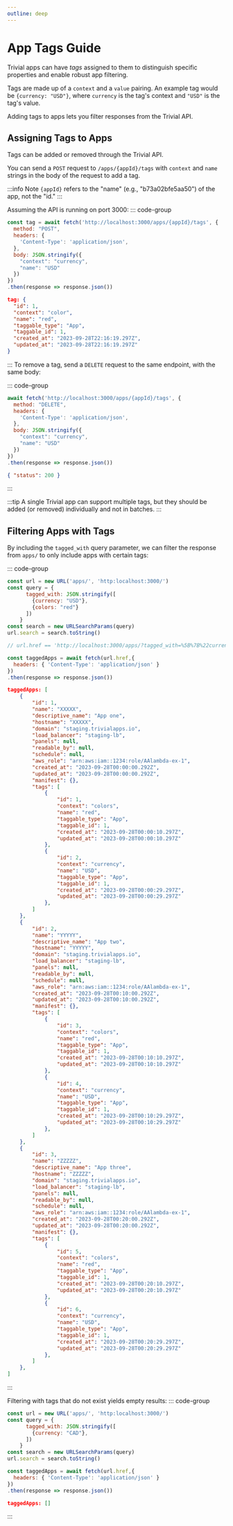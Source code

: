 ```yaml
---
outline: deep
---
```


# App Tags Guide
Trivial apps can have *tags* assigned to them to distinguish specific properties and enable robust app filtering. 

Tags are made up of a `context` and a `value` pairing. An example tag would be `{currency: "USD"}`, where `currency` is the tag's context and `"USD"` is the tag's value.

Adding tags to apps lets you filter responses from the Trivial API.

## Assigning Tags to Apps

Tags can be added or removed through the Trivial API.

You can send a `POST` request to `/apps/{appId}/tags` with `context` and `name` strings in the body of the request to add a tag. 

:::info Note
`{appId}` refers to the "name" (e.g., "b73a02bfe5aa50") of the app, not the "id."
:::

Assuming the API is running on port 3000:
::: code-group
```javascript [Request]
const tag = await fetch('http://localhost:3000/apps/{appId}/tags', {
  method: "POST",
  headers: {
    'Content-Type': 'application/json',
  },
  body: JSON.stringify({
    "context": "currency",
    "name": "USD"
  })
})
.then(response => response.json())
```

```json [Response]
tag: {
  "id": 1,
  "context": "color",
  "name": "red",
  "taggable_type": "App",
  "taggable_id": 1,
  "created_at": "2023-09-28T22:16:19.297Z",
  "updated_at": "2023-09-28T22:16:19.297Z"
}
```
:::
To remove a tag, send a `DELETE` request to the same endpoint, with the same body:

::: code-group 
```javascript [Request]
await fetch('http://localhost:3000/apps/{appId}/tags', {
  method: "DELETE",
  headers: {
    'Content-Type': 'application/json',
  },
  body: JSON.stringify({
    "context": "currency",
    "name": "USD"
  })
})
.then(response => response.json())
```
```json [Response]
{ "status": 200 }
```
:::

:::tip
A single Trivial app can support multiple tags, but they should be added (or removed) individually and not in batches.
:::

## Filtering Apps with Tags

By including the `tagged_with` query parameter, we can filter the response from `apps/` to only include apps with certain tags:

::: code-group
```javascript [Request]
const url = new URL('apps/', 'http:localhost:3000/')
const query = {
      tagged_with: JSON.stringify([
        {currency: "USD"},
        {colors: "red"}
      ])
    }
const search = new URLSearchParams(query)
url.search = search.toString()

// url.href == 'http://localhost:3000/apps/?tagged_with=%5B%7B%22currency%22%3A%22USD%22%7D%2C%7B%22colors%22%3A%22red%22%7D%5D'

const taggedApps = await fetch(url.href,{
  headers: { 'Content-Type': 'application/json' }
})
.then(response => response.json())

```

```json [Response]
taggedApps: [
    {
        "id": 1,
        "name": "XXXXX",
        "descriptive_name": "App one",
        "hostname": "XXXXX",
        "domain": "staging.trivialapps.io",
        "load_balancer": "staging-lb",
        "panels": null,
        "readable_by": null,
        "schedule": null,
        "aws_role": "arn:aws:iam::1234:role/AAlambda-ex-1",
        "created_at": "2023-09-28T00:00:00.292Z",
        "updated_at": "2023-09-28T00:00:00.292Z",
        "manifest": {},
        "tags": [
            {
                "id": 1,
                "context": "colors",
                "name": "red",
                "taggable_type": "App",
                "taggable_id": 1,
                "created_at": "2023-09-28T00:00:10.297Z",
                "updated_at": "2023-09-28T00:00:10.297Z"
            },
            {
                "id": 2,
                "context": "currency",
                "name": "USD",
                "taggable_type": "App",
                "taggable_id": 1,
                "created_at": "2023-09-28T00:00:29.297Z",
                "updated_at": "2023-09-28T00:00:29.297Z"
            },
        ]
    },
    {
        "id": 2,
        "name": "YYYYY",
        "descriptive_name": "App two",
        "hostname": "YYYYY",
        "domain": "staging.trivialapps.io",
        "load_balancer": "staging-lb",
        "panels": null,
        "readable_by": null,
        "schedule": null,
        "aws_role": "arn:aws:iam::1234:role/AAlambda-ex-1",
        "created_at": "2023-09-28T00:10:00.292Z",
        "updated_at": "2023-09-28T00:10:00.292Z",
        "manifest": {},
        "tags": [
            {
                "id": 3,
                "context": "colors",
                "name": "red",
                "taggable_type": "App",
                "taggable_id": 1,
                "created_at": "2023-09-28T00:10:10.297Z",
                "updated_at": "2023-09-28T00:10:10.297Z"
            },
            {
                "id": 4,
                "context": "currency",
                "name": "USD",
                "taggable_type": "App",
                "taggable_id": 1,
                "created_at": "2023-09-28T00:10:29.297Z",
                "updated_at": "2023-09-28T00:10:29.297Z"
            },
        ]
    },
    {
        "id": 3,
        "name": "ZZZZZ",
        "descriptive_name": "App three",
        "hostname": "ZZZZZ",
        "domain": "staging.trivialapps.io",
        "load_balancer": "staging-lb",
        "panels": null,
        "readable_by": null,
        "schedule": null,
        "aws_role": "arn:aws:iam::1234:role/AAlambda-ex-1",
        "created_at": "2023-09-28T00:20:00.292Z",
        "updated_at": "2023-09-28T00:20:00.292Z",
        "manifest": {},
        "tags": [
            {
                "id": 5,
                "context": "colors",
                "name": "red",
                "taggable_type": "App",
                "taggable_id": 1,
                "created_at": "2023-09-28T00:20:10.297Z",
                "updated_at": "2023-09-28T00:20:10.297Z"
            },
            {
                "id": 6,
                "context": "currency",
                "name": "USD",
                "taggable_type": "App",
                "taggable_id": 1,
                "created_at": "2023-09-28T00:20:29.297Z",
                "updated_at": "2023-09-28T00:20:29.297Z"
            },
        ]
    },
]
```
:::

Filtering with tags that do not exist yields empty results:
::: code-group
```javascript [Request]
const url = new URL('apps/', 'http:localhost:3000/')
const query = {
      tagged_with: JSON.stringify([
        {currency: "CAD"},
      ])
    }
const search = new URLSearchParams(query)
url.search = search.toString()

const taggedApps = await fetch(url.href,{
  headers: { 'Content-Type': 'application/json' }
})
.then(response => response.json())

```
``` json [Response]
taggedApps: []
```
:::